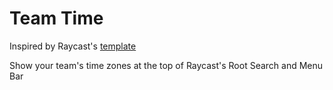 # Team Time

Inspired by Raycast's [template](https://www.raycast.com/templates/team-time)

Show your team's time zones at the top of Raycast's Root Search and Menu Bar
